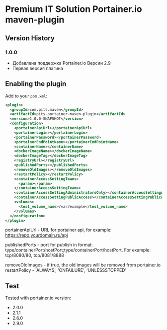 # Premium IT Solution Portainer.io maven-plugin

## Version History

### 1.0.0

- Добавлена поддержка Portainer.io Версии 2.9
- Первая версия плагина 

## Enabling the plugin

Add to your `pom.xml`:

```xml
<plugin>
  <groupId>com.pits.maven</groupId>
  <artifactId>pits-portainer-maven-plugin</artifactId>
  <version>1.0.0-SNAPSHOT</version>
  <configuration>
    <portainerApiUrl></portainerApiUrl>
    <portainerLogin></portainerLogin>
    <portainerPassword></portainerPassword>
    <portainerEndPointName></portainerEndPointName>
    <containerName></containerName>
    <dockerImageName></dockerImageName>
    <dockerImageTag></dockerImageTag>
    <registryUrl></registryUrl>
    <publishedPorts></publishedPorts>
    <removeOldImages></removeOldImages>
    <restartPolicy></restartPolicy>
    <containerAccessSettingTeams>
      <param></param>
    </containerAccessSettingTeams>
    <containerAccessSettingAdministratorsOnly></containerAccessSettingAdministratorsOnly>
    <containerAccessSettingPublicAccess></containerAccessSettingPublicAccess>
    <volumes>
      <test_volume_name>/var/example</test_volume_name>
    </volumes>
  </configuration>
</plugin>
```

portainerApiUrl - URL for portainer api, for example: https://repo.yourdomain.ru/api

publishedPorts - port for publish in format: type/containerPort/hostPort;type/containerPort/hostPort. For example: tcp/8080/80, tcp/8081/8888

removeOldImages - if true, the old images will be removed from portainer.io restartPolicy - 'ALWAYS', 'ONFAILURE', 'UNLESSSTOPPED'

## Test
Tested with portainer.io version:

- 2.0.0
- 2.1.1
- 2.6.0
- 2.9.0